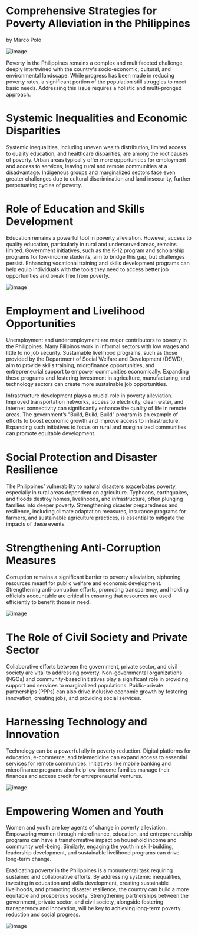 # Comprehensive Strategies for Poverty Alleviation in the Philippines
by Marco Polo

![image](https://github.com/user-attachments/assets/d30e2820-b26f-4d32-8748-968c8ece7df8)

Poverty in the Philippines remains a complex and multifaceted challenge, deeply intertwined with the country's socio-economic, cultural, and environmental landscape. While progress has been made in reducing poverty rates, a significant portion of the population still struggles to meet basic needs. Addressing this issue requires a holistic and multi-pronged approach.

# Systemic Inequalities and Economic Disparities 
Systemic inequalities, including uneven wealth distribution, limited access to quality education, and healthcare disparities, are among the root causes of poverty. Urban areas typically offer more opportunities for employment and access to services, leaving rural and remote communities at a disadvantage. Indigenous groups and marginalized sectors face even greater challenges due to cultural discrimination and land insecurity, further perpetuating cycles of poverty.  

# Role of Education and Skills Development
Education remains a powerful tool in poverty alleviation. However, access to quality education, particularly in rural and underserved areas, remains limited. Government initiatives, such as the K-12 program and scholarship programs for low-income students, aim to bridge this gap, but challenges persist. Enhancing vocational training and skills development programs can help equip individuals with the tools they need to access better job opportunities and break free from poverty.

![image](https://github.com/user-attachments/assets/48f40abd-be72-47be-85f9-e1eedcd3bf1b)

# Employment and Livelihood Opportunities
Unemployment and underemployment are major contributors to poverty in the Philippines. Many Filipinos work in informal sectors with low wages and little to no job security. Sustainable livelihood programs, such as those provided by the Department of Social Welfare and Development (DSWD), aim to provide skills training, microfinance opportunities, and entrepreneurial support to empower communities economically. Expanding these programs and fostering investment in agriculture, manufacturing, and technology sectors can create more sustainable job opportunities.  

Infrastructure development plays a crucial role in poverty alleviation. Improved transportation networks, access to electricity, clean water, and internet connectivity can significantly enhance the quality of life in remote areas. The government’s "Build, Build, Build" program is an example of efforts to boost economic growth and improve access to infrastructure. Expanding such initiatives to focus on rural and marginalized communities can promote equitable development.  

# Social Protection and Disaster Resilience
The Philippines’ vulnerability to natural disasters exacerbates poverty, especially in rural areas dependent on agriculture. Typhoons, earthquakes, and floods destroy homes, livelihoods, and infrastructure, often plunging families into deeper poverty. Strengthening disaster preparedness and resilience, including climate adaptation measures, insurance programs for farmers, and sustainable agriculture practices, is essential to mitigate the impacts of these events.  

# Strengthening Anti-Corruption Measures
Corruption remains a significant barrier to poverty alleviation, siphoning resources meant for public welfare and economic development. Strengthening anti-corruption efforts, promoting transparency, and holding officials accountable are critical in ensuring that resources are used efficiently to benefit those in need.

![image](https://github.com/user-attachments/assets/3a571cda-e1ef-452f-99cd-76c7384d12d2)
# The Role of Civil Society and Private Sector
Collaborative efforts between the government, private sector, and civil society are vital to addressing poverty. Non-governmental organizations (NGOs) and community-based initiatives play a significant role in providing support and services to marginalized populations. Public-private partnerships (PPPs) can also drive inclusive economic growth by fostering innovation, creating jobs, and providing social services.

# Harnessing Technology and Innovation
Technology can be a powerful ally in poverty reduction. Digital platforms for education, e-commerce, and telemedicine can expand access to essential services for remote communities. Initiatives like mobile banking and microfinance programs also help low-income families manage their finances and access credit for entrepreneurial ventures.

![image](https://github.com/user-attachments/assets/19564188-6a1d-400d-9827-2489a91bcdde)

# Empowering Women and Youth
Women and youth are key agents of change in poverty alleviation. Empowering women through microfinance, education, and entrepreneurship programs can have a transformative impact on household income and community well-being. Similarly, engaging the youth in skill-building, leadership development, and sustainable livelihood programs can drive long-term change.  

Eradicating poverty in the Philippines is a monumental task requiring sustained and collaborative efforts. By addressing systemic inequalities, investing in education and skills development, creating sustainable livelihoods, and promoting disaster resilience, the country can build a more equitable and prosperous society. Strengthening partnerships between the government, private sector, and civil society, alongside fostering transparency and innovation, will be key to achieving long-term poverty reduction and social progress.

![image](https://github.com/user-attachments/assets/1c3e7d1d-6747-4930-b1b1-22933556c82b)
